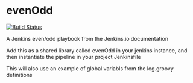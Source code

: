 # evenOdd
[![Build Status](http://192.168.56.104:8080/buildStatus/icon?job=libraries)](http://192.168.56.104:8080/job/libraries/)

A Jenkins even/odd playbook from the Jenkins.io documentation

Add this as a shared library called evenOdd in your jenkins
instance, and then instantiate the pipeline in your project Jenkinsfile

This will also use an example of global variabls from the log.groovy
definitions

